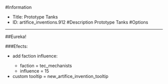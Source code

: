 #Information
 - Title: Prototype Tanks
 - ID: artifice_inventions.912
#Description
Prototype Tanks
#Options

___
##Eureka!

###Efects:<ul><li>add faction influence:</li><ul><li>faction = tec_mechanists</li><li>influence = 15</li></ul><li>custom tooltip = new_artifice_invention_tooltip</li></ul>

